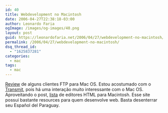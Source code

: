 ```yaml
---
id: 40
title: Webdevelopment no Macintosh
date: 2006-04-27T22:38:18-03:00
author: Leonardo Faria
ogImage: /images/og-images/40.png
layout: post
guid: https://leonardofaria.net/2006/04/27/webdevelopment-no-macintosh/
permalink: /2006/04/27/webdevelopment-no-macintosh/
dsq_thread_id:
  - "1625837281"
categories:
  - mac
tags:
  - mac
---
```

[Review](http://www.macdevcenter.com/pub/a/mac/2006/04/13/ftp.html) de alguns clientes FTP para Mac OS. Estou acostumado com o [Transmit](http://panic.com/transmit/), pois há uma interação muito interessante com o Mac OS.  
Aproveitando o post, [lista](http://www.bitacoradewebmaster.com/index.php?p=659) de editores HTML para Macintosh. Esse site possui bastante resources para quem desenvolve web. Basta desenterrar seu Español del Paraguay.
